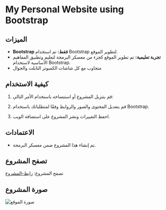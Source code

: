 # My Personal Website using Bootstrap

## الميزات

- **Bootstrap فقط:** تم استخدام Bootstrap لتطوير الموقع.
- **تجربة تعليمية:** تم تطوير الموقع كجزء من معسكر البرمجة لتعليم وتطبيق المفاهيم الأساسية لاستخدام Bootstrap.
- متجاوب مع كل شاشات الكمبوتر التابلت والجوال

## كيفية الاستخدام

1. قم بتنزيل المشروع أو استنساخه باستخدام الأمر التالي:

2. قم بتعديل المحتوى والصور والروابط وفقًا لمتطلباتك باستخدام Bootstrap.

3. احفظ التغييرات ونشر المشروع على استضافة الويب.

## الاعتمادات

- تم إنشاء هذا المشروع ضمن معسكر البرمجة.

## تصفح المشروع 

تصفح المشروع: [رابط-المشروع](https://alshaercode.github.io/Portfolio-Website-using-only-Bootstrap/)

## صورة المشروع 
![صورة الموقع](https://github.com/alshaercode/Portfolio-Website-using-only-Bootstrap/assets/120109352/0400e704-2a36-40b5-8057-bcba9f88ea93)

